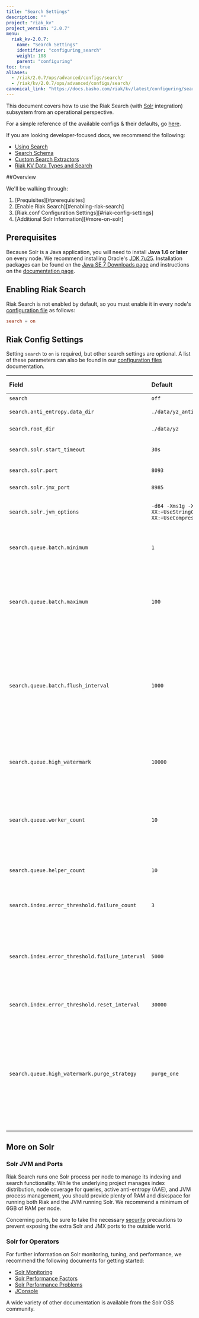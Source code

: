 ```yaml
---
title: "Search Settings"
description: ""
project: "riak_kv"
project_version: "2.0.7"
menu:
  riak_kv-2.0.7:
    name: "Search Settings"
    identifier: "configuring_search"
    weight: 108
    parent: "configuring"
toc: true
aliases:
  - /riak/2.0.7/ops/advanced/configs/search/
  - /riak/kv/2.0.7/ops/advanced/configs/search/
canonical_link: "https://docs.basho.com/riak/kv/latest/configuring/search"
---
```


[usage search]: /riak/kv/2.0.7/developing/usage/search
[usage search schema]: /riak/kv/2.0.7/developing/usage/search-schemas
[usage search data types]: /riak/kv/2.0.7/developing/usage/searching-data-types
[usage custom extractors]: /riak/kv/2.0.7/developing/usage/custom-extractors
[config reference]: /riak/kv/2.0.7/configuring/reference
[config reference#search]: /riak/kv/2.0.7/configuring/reference/#search
[glossary aae]: /riak/kv/2.0.7/learn/glossary/#active-anti-entropy-aae
[security index]: /riak/kv/2.0.7/using/security/


This document covers how to use the Riak Search (with
[Solr](http://lucene.apache.org/solr/) integration) subsystem from an
operational perspective. 

For a simple reference of the available configs & their defaults, go [here][config reference#search].

If you are looking developer-focused docs, we recommend the following:

* [Using Search][usage search]
* [Search Schema][usage search schema]
* [Custom Search Extractors][usage custom extractors]
* [Riak KV Data Types and Search][usage search data types]

##Overview

We'll be walking through:

1. [Prequisites][#prerequisites]
2. [Enable Riak Search][#enabling-riak-search]
3. [Riak.conf Configuration Settings][#riak-config-settings]
4. [Additional Solr Information][#more-on-solr]


## Prerequisites 

Because Solr is a Java application, you will need to install **Java 1.6
or later** on every node. We recommend installing Oracle's [JDK
7u25](http://www.oracle.com/technetwork/java/javase/7u25-relnotes-1955741.html).
Installation packages can be found on the [Java SE 7 Downloads
page](http://www.oracle.com/technetwork/java/javase/downloads/java-archive-downloads-javase7-521261.html#jre-7u25-oth-JPR)
and instructions on the [documentation
page](http://www.oracle.com/technetwork/java/javase/documentation/index.html).


## Enabling Riak Search

Riak Search is not enabled by default, so you must enable it in every
node's [configuration file][config reference] as follows:

```riak.conf
search = on
```


## Riak Config Settings

Setting `search` to `on` is required, but other search settings are
optional. A list of these parameters can also be found in our
[configuration files][config reference#search] documentation.

Field | Default | Valid values | Description
:-----|:--------|:-------------|:-----------
`search` | `off` | `on` or `off` | Enable or disable Search
`search.anti_entropy.data_dir` | `./data/yz_anti_entropy` | Directory | The directory in which Riak Search stores files related to [active anti-entropy][glossary aae]
`search.root_dir` | `./data/yz` | Directory | The root directory in which index data and configuration is stored
`search.solr.start_timeout` | `30s` | Integer with time units (eg. 2m) | How long Riak will wait for Solr to start (attempts twice before shutdown). Values lower than 1s will be rounded up to 1s.
`search.solr.port` | `8093` | Integer | The port number to which Solr binds (note: binds on every interface)
`search.solr.jmx_port` | `8985` | Integer | The port number to which Solr JMX (note: binds on every interface)
`search.solr.jvm_options` | `-d64 -Xms1g -Xmx1g -XX:+UseStringCache -XX:+UseCompressedOops` | Java command-line arguments | The options to pass to the Solr JVM. Non-standard options, e.g. `-XX`, may not be portable across JVM implementations.
`search.queue.batch.minimum` | `1` | Integer | The minimum batch size, in number of Riak objects. Any batches that are smaller than this amount will not be immediately flushed to Solr, but are guaranteed to be flushed within the `search.queue.batch.flush_interval`.
`search.queue.batch.maximum`| `100` | Integer | The maximim batch size, in number of Riak objects. Any batches that are larger than this amount will be split, where the first `search.queue.batch.maximum` objects will be flushed to Solr and the remaining objects enqueued for that index will be retained until the next batch is delivered. This parameter ensures that at most `search.queue.batch.maximum` objects will be delivered into Solr in any given request.
`search.queue.batch.flush_interval` | `1000` | Milliseconds | The maximum delay between notification to flush batches to Solr. This setting is used to increase or decrease the frequency of batch delivery into Solr, specifically for relatively low-volume input into Riak. This setting ensures that data will be delivered into Solr in accordance with the `search.queue.batch.minimum` and `search.queue.batch.maximum` settings within the specified interval. Batches that are smaller than `search.queue.batch.minimum` will be delivered to Solr within this interval. This setting will generally have no effect on heavily loaded systems.
`search.queue.high_watermark` | `10000` | Integer | The queue high water mark. If the total number of queued messages in a Solrq worker instance exceed this limit, then the calling vnode will be blocked until the total number falls below this limit. This parameter exercises flow control between Riak and the Cuttlefish batching subsystem, if writes into Solr start to fall behind.
`search.queue.worker_count` | `10` | Integer | The number of Solr queue workers to instantiate in the Cuttlefish application. Solr queue workers are responsible for enqueing objects for insertion or update into Solr. Increasing the number of Solrq workers distributes the queuing of objects and can lead to greater throughput under high load, potentially at the expense of smaller batch sizes.
`search.queue.helper_count` | `10` | Integer | The number of Solr queue helpers to instantiate in the Cuttlefish application. Solr queue helpers are responsible for delivering batches of data into Solr. Increasing the number of Solrq helpers will increase concurrent writes into Solr.
`search.index.error_threshold.failure_count` | `3` | Integer | The number of failures encountered while updating a search index within `search.queue.error_threshold.failure_interval` before Riak will skip updates to that index.
`search.index.error_threshold.failure_interval` | `5000` | Milliseconds | The window of time during which `search.queue.error_threshold.failure_count` failures will cause Riak to skip updates to a search index. If `search.queue.error_threshold.failure_count` errors have occurred within this interval on a given search index, then Riak will skip updates to that index until the `search.queue.error_threshold.reset_interval` has passed.
`search.index.error_threshold.reset_interval` | `30000` | Milliseconds | The amount of time it takes for updates to a given search index to resume/refresh once Riak has started skipping update operations.
`search.queue.high_watermark.purge_strategy` | `purge_one` | `purge_one`, `purge_index`, `purge_all`, or `off` | The strategy for how we handle purging when we hit the `search.queue.high_watermark`. The options: * `purge_one` removes the oldest item on the queue from an erroring (references to fuses blown in the code) index in order to get below the `search.queue.high_watermark`, * `purge_index` removes all items associated with one random erroring (references to fuses blown in the code) index in order to get below the `search.queue.high_watermark`, `purge_all` removes all items associated with all erroring (references to fuses blown in the code) indices in order to get below the `search.queue.high_watermark`, and `off` disables purging.


## More on Solr
### Solr JVM and Ports

Riak Search runs one Solr process per node to manage its indexing and
search functionality. While the underlying project manages
index distribution, node coverage for queries, active anti-entropy
(AAE), and JVM process management, you should provide plenty of RAM and diskspace for running both Riak and the JVM running Solr. We recommend a minimum of 6GB of RAM per node.

Concerning ports, be sure to take the necessary [security][security index] precautions to prevent exposing the extra Solr and JMX ports
to the outside world.

### Solr for Operators

For further information on Solr monitoring, tuning, and performance, we
recommend the following documents for getting started:

* [Solr Monitoring](https://wiki.apache.org/solr/SolrMonitoring)
* [Solr Performance
    Factors](https://wiki.apache.org/solr/SolrPerformanceFactors)
* [Solr Performance
    Problems](https://wiki.apache.org/solr/SolrPerformanceProblems)
* [JConsole](http://docs.oracle.com/javase/7/docs/technotes/guides/management/jconsole.html)

A wide variety of other documentation is available from the Solr OSS
community.
